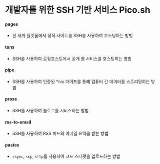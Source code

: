 # 개발자를 위한 SSH 기반 서비스 Pico.sh


#### pages

* 전 세계 플랫폼에서 정적 사이트를 SSH를 사용하여 호스팅하는 방법

#### tuns

* SSH를 사용하여 로컬호스트에서 공개 웹 서비스를 호스팅하는 방법

#### pipe

* SSH를 사용하여 인증된 \*nix 파이프를 통해 컴퓨터 간 데이터를 스트리밍하는 방법

#### prose

* SSH를 사용하여 블로그를 서비스하는 방법

#### rss-to-email

* SSH를 사용하여 RSS 피드의 이메일 요약을 받는 방법

#### pastes

* `rsync`, `scp`, `sftp`를 사용하여 코드 스니펫을 업로드하는 방법
